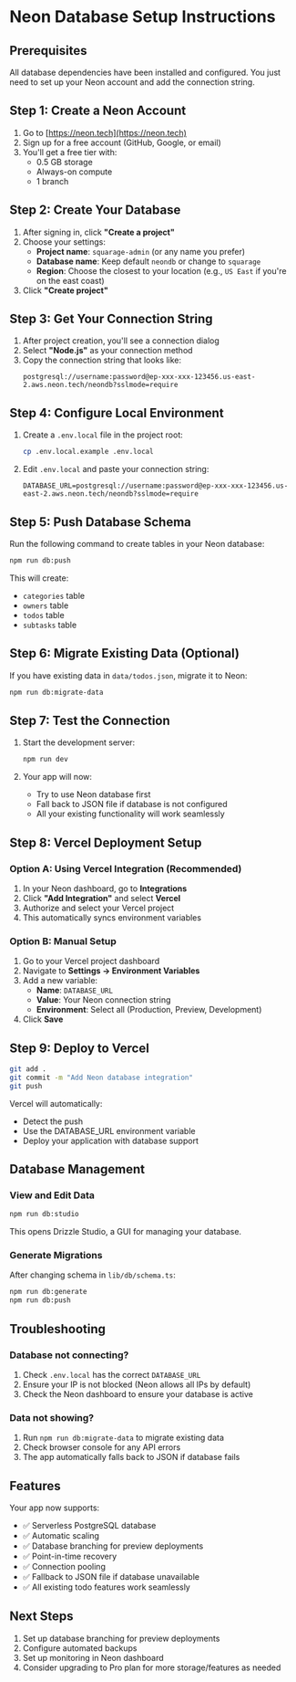 # Neon Database Setup Instructions

## Prerequisites
All database dependencies have been installed and configured. You just need to set up your Neon account and add the connection string.

## Step 1: Create a Neon Account

1. Go to [https://neon.tech](https://neon.tech)
2. Sign up for a free account (GitHub, Google, or email)
3. You'll get a free tier with:
   - 0.5 GB storage
   - Always-on compute
   - 1 branch

## Step 2: Create Your Database

1. After signing in, click **"Create a project"**
2. Choose your settings:
   - **Project name**: `squarage-admin` (or any name you prefer)
   - **Database name**: Keep default `neondb` or change to `squarage`
   - **Region**: Choose the closest to your location (e.g., `US East` if you're on the east coast)
3. Click **"Create project"**

## Step 3: Get Your Connection String

1. After project creation, you'll see a connection dialog
2. Select **"Node.js"** as your connection method
3. Copy the connection string that looks like:
   ```
   postgresql://username:password@ep-xxx-xxx-123456.us-east-2.aws.neon.tech/neondb?sslmode=require
   ```

## Step 4: Configure Local Environment

1. Create a `.env.local` file in the project root:
   ```bash
   cp .env.local.example .env.local
   ```

2. Edit `.env.local` and paste your connection string:
   ```
   DATABASE_URL=postgresql://username:password@ep-xxx-xxx-123456.us-east-2.aws.neon.tech/neondb?sslmode=require
   ```

## Step 5: Push Database Schema

Run the following command to create tables in your Neon database:

```bash
npm run db:push
```

This will create:
- `categories` table
- `owners` table
- `todos` table
- `subtasks` table

## Step 6: Migrate Existing Data (Optional)

If you have existing data in `data/todos.json`, migrate it to Neon:

```bash
npm run db:migrate-data
```

## Step 7: Test the Connection

1. Start the development server:
   ```bash
   npm run dev
   ```

2. Your app will now:
   - Try to use Neon database first
   - Fall back to JSON file if database is not configured
   - All your existing functionality will work seamlessly

## Step 8: Vercel Deployment Setup

### Option A: Using Vercel Integration (Recommended)

1. In your Neon dashboard, go to **Integrations**
2. Click **"Add Integration"** and select **Vercel**
3. Authorize and select your Vercel project
4. This automatically syncs environment variables

### Option B: Manual Setup

1. Go to your Vercel project dashboard
2. Navigate to **Settings → Environment Variables**
3. Add a new variable:
   - **Name**: `DATABASE_URL`
   - **Value**: Your Neon connection string
   - **Environment**: Select all (Production, Preview, Development)
4. Click **Save**

## Step 9: Deploy to Vercel

```bash
git add .
git commit -m "Add Neon database integration"
git push
```

Vercel will automatically:
- Detect the push
- Use the DATABASE_URL environment variable
- Deploy your application with database support

## Database Management

### View and Edit Data
```bash
npm run db:studio
```
This opens Drizzle Studio, a GUI for managing your database.

### Generate Migrations
After changing schema in `lib/db/schema.ts`:
```bash
npm run db:generate
npm run db:push
```

## Troubleshooting

### Database not connecting?
1. Check `.env.local` has the correct `DATABASE_URL`
2. Ensure your IP is not blocked (Neon allows all IPs by default)
3. Check the Neon dashboard to ensure your database is active

### Data not showing?
1. Run `npm run db:migrate-data` to migrate existing data
2. Check browser console for any API errors
3. The app automatically falls back to JSON if database fails

## Features

Your app now supports:
- ✅ Serverless PostgreSQL database
- ✅ Automatic scaling
- ✅ Database branching for preview deployments
- ✅ Point-in-time recovery
- ✅ Connection pooling
- ✅ Fallback to JSON file if database unavailable
- ✅ All existing todo features work seamlessly

## Next Steps

1. Set up database branching for preview deployments
2. Configure automated backups
3. Set up monitoring in Neon dashboard
4. Consider upgrading to Pro plan for more storage/features as needed